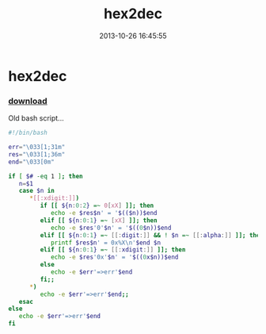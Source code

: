 ﻿---
pid:            4562
parent:         0
children:       
poster:         greg zakharov
title:          hex2dec
date:           2013-10-26 16:45:55
description:    Old bash script...
format:         bash
---

# hex2dec

### [download](4562.sh)  

Old bash script...

```bash
#!/bin/bash

err="\033[1;31m"
res="\033[1;36m"
end="\033[0m"

if [ $# -eq 1 ]; then
   n=$1
   case $n in
      *[[:xdigit:]])
         if [[ ${n:0:2} =~ 0[xX] ]]; then
            echo -e $res$n' = '$(($n))$end
         elif [[ ${n:0:1} =~ [xX] ]]; then
            echo -e $res'0'$n' = '$((0$n))$end
         elif [[ ${n:0:1} =~ [[:digit:]] && ! $n =~ [[:alpha:]] ]]; then
            printf $res$n' = 0x%X\n'$end $n
         elif [[ ${n:0:1} =~ [[:xdigit:]] ]]; then
            echo -e $res'0x'$n' = '$((0x$n))$end
         else
            echo -e $err'=>err'$end
         fi;;
      *)
         echo -e $err'=>err'$end;;
   esac
else
   echo -e $err'=>err'$end
fi
```

